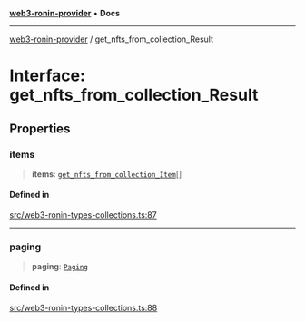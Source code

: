 [**web3-ronin-provider**](../README.md) • **Docs**

***

[web3-ronin-provider](../globals.md) / get\_nfts\_from\_collection\_Result

# Interface: get\_nfts\_from\_collection\_Result

## Properties

### items

> **items**: [`get_nfts_from_collection_Item`](get_nfts_from_collection_Item.md)[]

#### Defined in

[src/web3-ronin-types-collections.ts:87](https://github.com/chuacw/web3-ronin-provider/blob/39237bbe6c8b49680e9636774ca2ccc3dfa139fe/src/web3-ronin-types-collections.ts#L87)

***

### paging

> **paging**: [`Paging`](Paging.md)

#### Defined in

[src/web3-ronin-types-collections.ts:88](https://github.com/chuacw/web3-ronin-provider/blob/39237bbe6c8b49680e9636774ca2ccc3dfa139fe/src/web3-ronin-types-collections.ts#L88)
